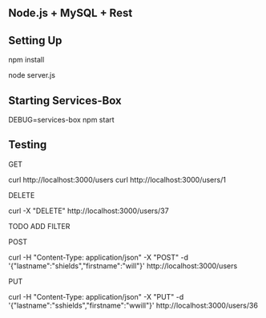 ## Node.js + MySQL + Rest ##

## Setting Up ##

npm install

node server.js


## Starting Services-Box ##

DEBUG=services-box npm start


## Testing ##

GET 

curl http://localhost:3000/users
curl http://localhost:3000/users/1


DELETE

curl -X "DELETE" http://localhost:3000/users/37


TODO ADD FILTER


POST

curl -H "Content-Type: application/json" -X "POST" -d '{"lastname":"shields","firstname":"will"}' http://localhost:3000/users  


PUT

curl -H "Content-Type: application/json" -X "PUT" -d '{"lastname":"sshields","firstname":"wwill"}' http://localhost:3000/users/36
